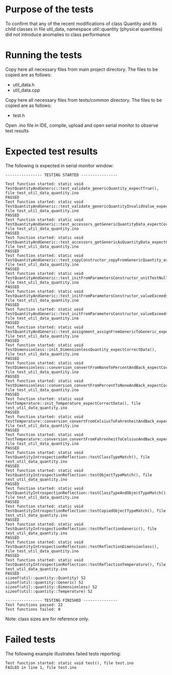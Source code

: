 # Purpose of the tests

To confirm that any of the recent modifications of class Quantity and its child classes in file util_data, namespace util::quantity (physical quantities) did not introduce anomalies to class performance

# Running the tests

Copy here all necessary files from main project directory. The files to be copied are as follows:

* util_data.h
* util_data.cpp

Copy here all necessary files from tests/common directory. The files to be copied are as follows:

* test.h

Open .ino file in IDE, compile, upload and open serial monitor to observe test results

# Expected test results

The following is expected in serial monitor window:

    ---------------- TESTING STARTED ----------------
    
    Test function started: static void TestQuantityAndGeneric::test_validate_genericQuantity_expectTrue(), file test_util_data_quantity.ino
    PASSED
    Test function started: static void TestQuantityAndGeneric::test_validate_genericQuantityInvalidValue_expectFalse(), file test_util_data_quantity.ino
    PASSED
    Test function started: static void TestQuantityAndGeneric::test_accessors_getGenericQuantityData_expectCorrectValues(), file test_util_data_quantity.ino
    PASSED
    Test function started: static void TestQuantityAndGeneric::test_accessors_getGenericAsQuantityData_expectCorrectValues(), file test_util_data_quantity.ino
    PASSED
    Test function started: static void TestQuantityAndGeneric::test_copyConstructor_copyFromGenericQuantity_expectSameValues(), file test_util_data_quantity.ino
    PASSED
    Test function started: static void TestQuantityAndGeneric::test_initFromParametersConstructor_unitTextNull_expectEmptyUnitText(), file test_util_data_quantity.ino
    PASSED
    Test function started: static void TestQuantityAndGeneric::test_initFromParametersConstructor_valueExceedsMinRange_expectValueLimitedToMinRange(), file test_util_data_quantity.ino
    PASSED
    Test function started: static void TestQuantityAndGeneric::test_initFromParametersConstructor_valueExceedsMaxRange_expectValueLimitedToMaxRange(), file test_util_data_quantity.ino
    PASSED
    Test function started: static void TestQuantityAndGeneric::test_assignment_assignFromGenericToGeneric_expectSameValues(), file test_util_data_quantity.ino
    PASSED
    Test function started: static void TestDimensionless::init_DimensionlessQuantity_expectCorrectData(), file test_util_data_quantity.ino
    PASSED
    Test function started: static void TestDimensionless::conversion_convertFromNoneToPercentAndBack_expectCorrectData(), file test_util_data_quantity.ino
    PASSED
    Test function started: static void TestDimensionless::conversion_convertFromPercentToNoneAndBack_expectCorrectData(), file test_util_data_quantity.ino
    PASSED
    Test function started: static void TestTemperature::init_Temperature_expectCorrectData(), file test_util_data_quantity.ino
    PASSED
    Test function started: static void TestTemperature::conversion_convertFromCelsiusToFahrenheitAndBack_expectCorrectData(), file test_util_data_quantity.ino
    PASSED
    Test function started: static void TestTemperature::conversion_convertFromFahrenheitToCelsiusAndBack_expectCorrectData(), file test_util_data_quantity.ino
    PASSED
    Test function started: static void TestQuantityIntrospectionReflection::testClassTypeMatch(), file test_util_data_quantity.ino
    PASSED
    Test function started: static void TestQuantityIntrospectionReflection::testObjectTypeMatch(), file test_util_data_quantity.ino
    PASSED
    Test function started: static void TestQuantityIntrospectionReflection::testClassTypeAndObjectTypeMatch(), file test_util_data_quantity.ino
    PASSED
    Test function started: static void TestQuantityIntrospectionReflection::testCopiedObjectTypeMatch(), file test_util_data_quantity.ino
    PASSED
    Test function started: static void TestQuantityIntrospectionReflection::testReflectionGeneric(), file test_util_data_quantity.ino
    PASSED
    Test function started: static void TestQuantityIntrospectionReflection::testReflectionDimensionless(), file test_util_data_quantity.ino
    PASSED
    Test function started: static void TestQuantityIntrospectionReflection::testReflectionTemperature(), file test_util_data_quantity.ino
    PASSED
    sizeof(util::quantity::Quantity) 52
    sizeof(util::quantity::Generic) 52
    sizeof(util::quantity::Dimensionless) 52
    sizeof(util::quantity::Temperature) 52
    
    ---------------- TESTING FINISHED ---------------
    Test functions passed: 22
    Test functions failed: 0

Note: class sizes are for reference only.

# Failed tests

The following example illustrates failed tests reporting:

    Test function started: static void test(), file test.ino
    FAILED in line 1, file test.ino
